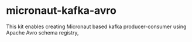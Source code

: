 # micronaut-kafka-avro
This kit enables creating Micronaut based kafka producer-consumer using Apache Avro schema registry,

